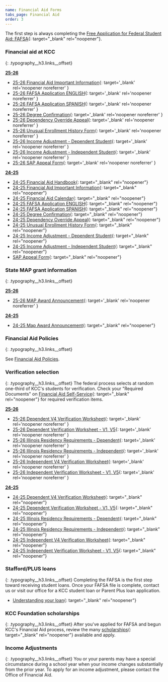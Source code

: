 ```yaml
---
name: Financial Aid Forms
tabs_page: Financial Aid
order: 3
---
```

The first step is always completing the [Free Application for Federal Student Aid: FAFSA](http://www.fafsa.gov/){: target="_blank" rel="noopener"}.&nbsp;

### Financial aid at KCC
{: .typography__h3.links__offset}

**<u>25-26</u>**

* [25-26 Financial Aid Important Information](../uploads/pdf/25-26%20Financial%20Aid%20Important%20Information.pdf){: target='_blank' rel='noopener noreferrer' }
* [25-26 FAFSA Application ENGLISH](../uploads/pdf/2025-26%20paper%20fafsa%20English.pdf){: target='_blank' rel='noopener noreferrer' }
* [25-26 FAFSA Application SPANISH](../uploads/pdf/2025-26%20paper%20fafsa%20Spanish.pdf){: target='_blank' rel='noopener noreferrer' }
* [25-26 Degree Confirmation](../uploads/pdf/25-26%20Bachelor's%20Degree%20Confirmation.pdf){: target='_blank' rel='noopener noreferrer' }
* [25-26 Dependency Override Appeal](../uploads/pdf/25-26%20Dependency%20Override%20Appeal.pdf){: target='_blank' rel='noopener noreferrer' }
* [25-26 Unusual Enrollment History Form](../uploads/pdf/25-26%20Unusual%20Enrollment%20History%20Form.pdf){: target='_blank' rel='noopener noreferrer' }
* [25-26 Income Adjustment - Dependent Student](../uploads/pdf/25-26%20Income%20Adjustment-Dependent%20Student.pdf){: target='_blank' rel='noopener noreferrer' }
* [25-26 Income Adjustment - Independent Student](../uploads/pdf/25-26%20Income%20Adjustment-Independent%20Student.pdf){: target='_blank' rel='noopener noreferrer' }
* [25-26 SAP Appeal Form](../uploads/pdf/25-26%20SAP%20Appeal%20Form.pdf){: target='_blank' rel='noopener noreferrer' }

**<u>24-25</u>**

* [24-25 Financial Aid Handbook](../uploads/pdf/24-25-Financial-Aid-Handbook.pdf){: target="_blank" rel="noopener"}
* [24-25 Financial Aid Important Information](../uploads/pdf/24-25-Financial-Aid-Important-Information.pdf){: target="_blank" rel="noopener"}
* [24-25 Financial Aid Calendar](../uploads/pdf/24-25-Financial-Aid-Calendar.pdf){: target="_blank" rel="noopener"}
* [24-25 FAFSA Application ENGLISH](../uploads/pdf/24-25-FAFSA-Application-ENGLISH.pdf){: target="_blank" rel="noopener"}
* [24-25 FAFSA Application SPANISH](../uploads/pdf/24-25-FAFSA-Application-SPANISH.pdf){: target="_blank" rel="noopener"}
* [24-25 Degree Confirmation](../uploads/pdf/24-25-Degree-Confirmation.pdf){: target="_blank" rel="noopener"}
* [24-25 Dependency Override Appeal](../uploads/pdf/24-25-Dependency-Override-Appeal.pdf){: target="_blank" rel="noopener"}
* [24-25 Unusual Enrollment History Form](../uploads/pdf/24-25-Unusual-Enrollment-History-Form.pdf){: target="_blank" rel="noopener"}
* [24-25 Income Adjustment - Dependent Student](../uploads/pdf/24-25%20Income%20Adjustment-Dependent%20Student.pdf){: target="_blank" rel="noopener"}
* [24-25 Income Adjustment - Independent Student](../uploads/pdf/24-25%20Income%20Adjustment-Independent%20Student.pdf){: target="_blank" rel="noopener"}
* [SAP Appeal Form](../uploads/pdf/SAP-Appeal-Form-rev-5-24.pdf){: target="_blank" rel="noopener"}

### State MAP grant information
{: .typography__h3.links__offset}

**<u>25-26</u>**

* [25-26 MAP Award Announcement](../uploads/pdf/25-26%20MAP%20Award%20Announcement.pdf){: target='_blank' rel='noopener noreferrer' }

**<u>24-25</u>**

* [24-25 Map Award Announcement](../uploads/pdf/2024-2025-MAP-Award-Announcement.pdf){: target="_blank" rel="noopener"}

### Financial Aid Policies
{: .typography__h3.links__offset}

See [Financial Aid Policies](#kcc-financial-aid-policies).

### Verification selection
{: .typography__h3.links__offset}
The federal process selects at random one-third of KCC's students for verification. Check your "Required Documents" on [Financial Aid Self-Service](https://selfservice.kcc.edu/Student/FinancialAid/Home){: target="_blank" rel="noopener"} for required verification items.

**<u>25-26</u>**

* [25-26 Dependent V4 Verification Worksheet](../uploads/pdf/25-26%20Dependent%20V4%20Verification%20Worksheet.pdf){: target='_blank' rel='noopener noreferrer' }
* [25-26 Dependent Verification Worksheet - V1, V5](../uploads/pdf/25-26%20Dependent%20V1-V5%20Verification%20Worksheet.pdf){: target='_blank' rel='noopener noreferrer' }
* [25-26 Illinois Residency Requirements - Dependent](../uploads/pdf/25-26%20Dependent%20Illinois%20Residency%20Requirements.pdf){: target='_blank' rel='noopener noreferrer' }
* [25-26 Illinois Residency Requirements - Independent](../uploads/pdf/25-26%20Independent%20Illinois%20Residency%20Requirements.pdf){: target='_blank' rel='noopener noreferrer' }
* [25-26 Independent V4 Verification Worksheet](../uploads/pdf/25-26%20Independent%20V4%20Verification%20Worksheet.pdf){: target='_blank' rel='noopener noreferrer' }
* [25-26 Independent Verification Worksheet - V1, V5](../uploads/pdf/25-26%20Independent%20V1-V5%20Verification%20Worksheet.pdf){: target='_blank' rel='noopener noreferrer' }

**<u>24-25</u>**

* [24-25 Dependent V4 Verification Worksheet](../uploads/pdf/24-25-Dependent-V4-Verification-Worksheet.pdf){: target="_blank" rel="noopener"}
* [24-25 Dependent Verification Worksheet - V1, V5](../uploads/pdf/24-25-Dependent-Verification-Worksheet-V1--V5.pdf){: target="_blank" rel="noopener"}
* [24-25 Illinois Residency Requirements - Dependent](../uploads/pdf/24-25-Illinois-Residency-Requirements-Dependent.pdf){: target="_blank" rel="noopener"}
* [24-25 Illinois Residency Requirements - Independent](../uploads/pdf/24-25-Illinois-Residency-Requirements-Independent.pdf){: target="_blank" rel="noopener"}
* [24-25 Independent V4 Verification Worksheet](../uploads/pdf/24-25-Independent-V4-Verification-Worksheet.pdf){: target="_blank" rel="noopener"}
* [24-25 Independent Verification Worksheet - V1, V5](../uploads/pdf/24-25-Independent-Verification-Worksheet-V1--V5.pdf){: target="_blank" rel="noopener"}

### Stafford/PLUS loans
{: .typography__h3.links__offset}
Completing the FAFSA is the first step toward receiving student loans. Once your FAFSA file is complete, contact us or visit our office for a KCC student loan or Parent Plus loan application.
* [Understanding your loan](../uploads/understanding-federal-direct-staff-Loan.pdf){: target="_blank" rel="noopener"}

### KCC Foundation scholarships
{: .typography__h3.links__offset}
After you've applied for FAFSA and begun KCC's Financial Aid process, review the many [scholarships](https://foundation.kcc.edu/scholarships/){: target="_blank" rel="noopener"} available and apply.

### Income Adjustments
{: .typography__h3.links__offset}
You or your parents may have a special circumstance during a school year when your income changes substantially from the prior year. To apply for an income adjustment, please contact the Office of Financial Aid. 
